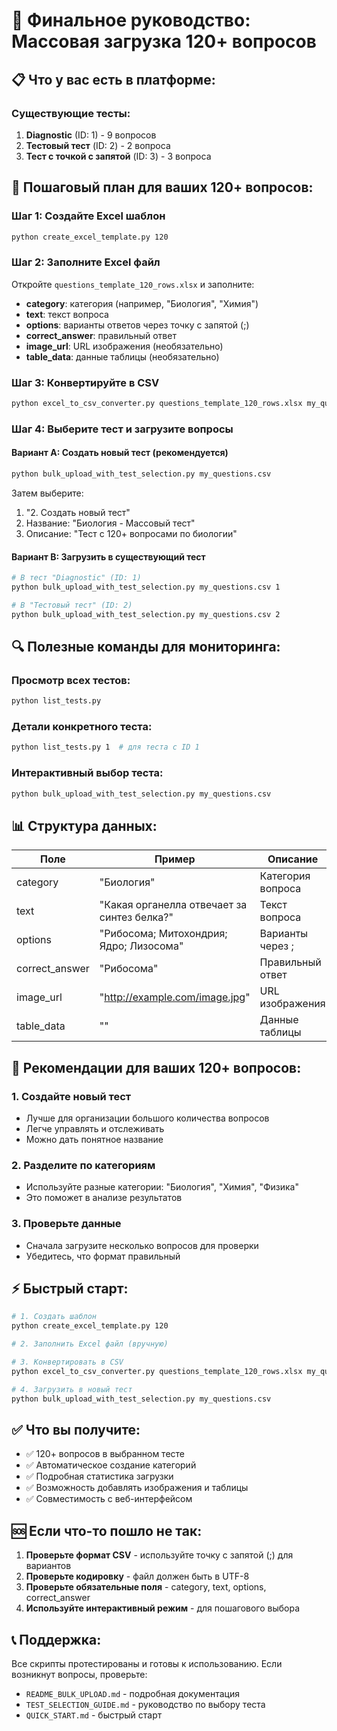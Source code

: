 # 🎯 Финальное руководство: Массовая загрузка 120+ вопросов

## 📋 Что у вас есть в платформе:

### Существующие тесты:
1. **Diagnostic** (ID: 1) - 9 вопросов
2. **Тестовый тест** (ID: 2) - 2 вопроса  
3. **Тест с точкой с запятой** (ID: 3) - 3 вопроса

## 🚀 Пошаговый план для ваших 120+ вопросов:

### Шаг 1: Создайте Excel шаблон
```bash
python create_excel_template.py 120
```

### Шаг 2: Заполните Excel файл
Откройте `questions_template_120_rows.xlsx` и заполните:
- **category**: категория (например, "Биология", "Химия")
- **text**: текст вопроса
- **options**: варианты ответов через точку с запятой (;)
- **correct_answer**: правильный ответ
- **image_url**: URL изображения (необязательно)
- **table_data**: данные таблицы (необязательно)

### Шаг 3: Конвертируйте в CSV
```bash
python excel_to_csv_converter.py questions_template_120_rows.xlsx my_questions.csv
```

### Шаг 4: Выберите тест и загрузите вопросы

#### Вариант A: Создать новый тест (рекомендуется)
```bash
python bulk_upload_with_test_selection.py my_questions.csv
```
Затем выберите:
1. "2. Создать новый тест"
2. Название: "Биология - Массовый тест"
3. Описание: "Тест с 120+ вопросами по биологии"

#### Вариант B: Загрузить в существующий тест
```bash
# В тест "Diagnostic" (ID: 1)
python bulk_upload_with_test_selection.py my_questions.csv 1

# В "Тестовый тест" (ID: 2)  
python bulk_upload_with_test_selection.py my_questions.csv 2
```

## 🔍 Полезные команды для мониторинга:

### Просмотр всех тестов:
```bash
python list_tests.py
```

### Детали конкретного теста:
```bash
python list_tests.py 1  # для теста с ID 1
```

### Интерактивный выбор теста:
```bash
python bulk_upload_with_test_selection.py my_questions.csv
```

## 📊 Структура данных:

| Поле | Пример | Описание |
|------|--------|----------|
| category | "Биология" | Категория вопроса |
| text | "Какая органелла отвечает за синтез белка?" | Текст вопроса |
| options | "Рибосома; Митохондрия; Ядро; Лизосома" | Варианты через ; |
| correct_answer | "Рибосома" | Правильный ответ |
| image_url | "http://example.com/image.jpg" | URL изображения |
| table_data | "" | Данные таблицы |

## 🎯 Рекомендации для ваших 120+ вопросов:

### 1. **Создайте новый тест**
- Лучше для организации большого количества вопросов
- Легче управлять и отслеживать
- Можно дать понятное название

### 2. **Разделите по категориям**
- Используйте разные категории: "Биология", "Химия", "Физика"
- Это поможет в анализе результатов

### 3. **Проверьте данные**
- Сначала загрузите несколько вопросов для проверки
- Убедитесь, что формат правильный

## ⚡ Быстрый старт:

```bash
# 1. Создать шаблон
python create_excel_template.py 120

# 2. Заполнить Excel файл (вручную)

# 3. Конвертировать в CSV
python excel_to_csv_converter.py questions_template_120_rows.xlsx my_questions.csv

# 4. Загрузить в новый тест
python bulk_upload_with_test_selection.py my_questions.csv
```

## ✅ Что вы получите:

- ✅ 120+ вопросов в выбранном тесте
- ✅ Автоматическое создание категорий
- ✅ Подробная статистика загрузки
- ✅ Возможность добавлять изображения и таблицы
- ✅ Совместимость с веб-интерфейсом

## 🆘 Если что-то пошло не так:

1. **Проверьте формат CSV** - используйте точку с запятой (;) для вариантов
2. **Проверьте кодировку** - файл должен быть в UTF-8
3. **Проверьте обязательные поля** - category, text, options, correct_answer
4. **Используйте интерактивный режим** - для пошагового выбора

## 📞 Поддержка:

Все скрипты протестированы и готовы к использованию. Если возникнут вопросы, проверьте:
- `README_BULK_UPLOAD.md` - подробная документация
- `TEST_SELECTION_GUIDE.md` - руководство по выбору теста
- `QUICK_START.md` - быстрый старт 